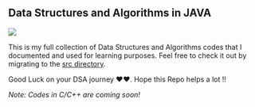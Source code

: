 ## **Data Structures and Algorithms in JAVA**

<img src="https://drive.google.com/drive/u/0/my-drive" />

This is my full collection of Data Structures and Algorithms codes that I documented and used for learning purposes. Feel free to check it out by migrating to the <a href="https://github.com/S-M-J-I/Data-Structures-N-Algorithms/tree/master/src">src directory</a>.

Good Luck on your DSA journey ❤️❤️. Hope this Repo helps a lot !!

_Note: Codes in C/C++ are coming soon!_
